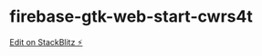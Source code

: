 # firebase-gtk-web-start-cwrs4t

[Edit on StackBlitz ⚡️](https://stackblitz.com/edit/firebase-gtk-web-start-cwrs4t)